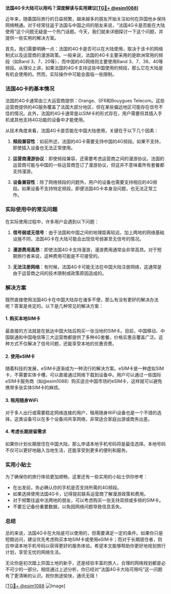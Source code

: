 **法国4G卡大陆可以用吗？深度解读与实用建议[[TG💪+ @esim1088](https://t.me/s/esim1088)]**

近年来，随着国际旅行的日益频繁，越来越多的朋友开始关注如何在异国他乡保持网络畅通。对于经常往返于法国与中国之间的朋友来说，“法国4G卡是否能在大陆使用”这个问题无疑是一个热门话题。今天，我们就来详细探讨一下这个问题，并提供一些实用的解决方案。

首先，我们需要明确一点：法国的4G卡是否可以在大陆使用，取决于该卡的网络制式以及运营商的漫游政策。一般来说，法国的4G卡主要采用的是欧洲常用的频段（如Band 3、7、20等），而中国的4G网络则主要使用Band 3、7、38、40等频段。从理论上讲，如果法国的4G卡支持这些中国使用的频段，那么它在大陆是有机会使用的。然而，实际操作中可能会面临一些限制。

### 法国4G卡的基本情况

法国的4G卡通常由三大运营商提供：Orange、SFR和Bouygues Telecom。这些运营商提供的4G服务覆盖了法国大部分地区，但在某些偏远地区可能存在信号不佳的情况。此外，法国的4G卡通常是以SIM卡的形式存在，用户需要将其插入手机或其他支持4G功能的设备中才能使用。

从技术角度来看，法国4G卡是否能在中国大陆使用，关键在于以下几个因素：

1. **频段兼容性**：如前所述，法国的4G卡需要支持中国的4G频段。如果不支持，即使插入设备也无法正常使用。
   
2. **运营商漫游协议**：即使频段兼容，还需要考虑运营商之间的漫游协议。法国的运营商可能与中国的一些运营商签订了漫游协议，但这并不意味着所有套餐都支持漫游。

3. **设备兼容性**：除了网络频段的问题外，用户的设备也需要支持相应的4G频段。如果设备不支持特定频段，即便法国4G卡本身没问题，也无法正常工作。

### 实际使用中的常见问题

在实际使用过程中，许多用户会遇到以下问题：

1. **信号弱或无信号**：由于法国和中国之间的地理距离较远，加上两地的网络基础设施不同，法国4G卡在大陆可能会出现信号弱甚至无信号的情况。

2. **漫游费用高昂**：即使法国4G卡支持漫游，漫游费用通常会非常高昂。对于短期旅行者来说，这种费用可能是不可接受的。

3. **无法注册网络**：有时候，法国4G卡可能无法在中国大陆注册网络，这通常是由于运营商之间的技术限制或政策原因造成的。

### 解决方案

既然直接使用法国4G卡在中国大陆存在诸多不便，那么有没有更好的解决办法呢？答案是肯定的。以下是几种常见的解决方案：

#### 1. 购买本地SIM卡

最直接的方法就是在抵达中国大陆后购买一张当地的SIM卡。目前，中国移动、中国联通和中国电信等三大运营商都提供了多种4G套餐，价格实惠且覆盖广泛。这种方式不仅解决了信号问题，还能享受本地的优惠资费。

#### 2. 使用eSIM卡

随着科技的发展，eSIM卡逐渐成为一种流行的解决方案。eSIM卡是一种虚拟SIM卡，不需要实体卡槽，可以直接通过网络下载到设备中。用户可以通过一些国际eSIM卡服务商（如@esim1088）购买适合中国市场的eSIM卡，这样就可以避免携带多张实体SIM卡的麻烦。

#### 3. 租用随身WiFi

对于多人出行或需要稳定网络连接的用户，租用随身WiFi设备也是一个不错的选择。这类设备可以在多个设备间共享网络，非常适合家庭出游或商务出差。

#### 4. 考虑长期居留需求

如果你计划长期居住在中国大陆，那么申请本地手机号码将是最佳选择。本地号码不仅可以更好地融入当地生活，还能享受到更多的便利和服务。

### 实用小贴士

为了确保你的旅行体验更加顺畅，这里还有一些实用的小贴士供你参考：

- 在出发前，务必确认你的手机是否支持所需的4G频段。
- 如果选择使用法国4G卡，记得提前联系运营商了解漫游政策和费用。
- 对于频繁往返中法两地的朋友，可以考虑购买一张支持双频或多频的SIM卡。
- 不要忘记备份重要数据，以免因网络问题导致信息丢失。

### 总结

总的来说，法国4G卡在大陆是可以使用的，但需要满足一定的条件。如果你只是短期访问，建议优先考虑购买本地SIM卡或使用eSIM卡；而对于长期居住者，则应申请本地手机号码以获得更好的服务体验。希望本文能够帮助你更好地规划旅行计划，享受无忧的网络生活。

无论你是初次踏上异国土地的新手，还是经验丰富的旅人，合理的网络规划都是必不可少的一部分。相信通过上述分析，你已经对“法国4G卡大陆可用吗”这一问题有了更清晰的认识。祝你旅途愉快，通讯无阻！

[[TG💪+ @esim1088](https://t.me/s/esim1088) ![Image](https://i.postimg.cc/4NQfJmqS/Snipaste-2025-05-13-00-14-12.png)]
